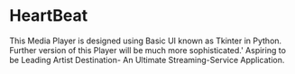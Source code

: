 # HeartBeat
This Media Player is designed using Basic UI known as Tkinter in Python.
Further version of this Player will be much more sophisticated.'
Aspiring to be Leading Artist Destination- An Ultimate Streaming-Service Application.